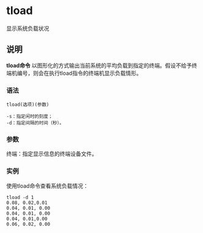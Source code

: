 tload
===

显示系统负载状况

## 说明

**tload命令** 以图形化的方式输出当前系统的平均负载到指定的终端。假设不给予终端机编号，则会在执行tload指令的终端机显示负载情形。

### 语法  

```
tload(选项)(参数)
```

  

```
-s：指定闲时的刻度；
-d：指定间隔的时间（秒）。
```

### 参数  

终端：指定显示信息的终端设备文件。

### 实例  

使用tload命令查看系统负载情况：

```
tload -d 1
0.08, 0.02,0.01
0.04, 0.01, 0.00
0.04, 0.01, 0.00
0.04, 0.01,0.00
0.06, 0.02, 0.00
```


